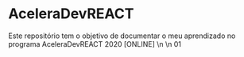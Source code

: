 # AceleraDevREACT
Este repositório tem o objetivo de documentar o meu aprendizado no programa AceleraDevREACT 2020 [ONLINE]
\n
\n
01
